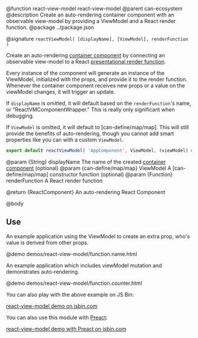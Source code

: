 @function react-view-model react-view-model
@parent can-ecosystem
@description Create an auto-rendering container component with an observable view-model by providing a ViewModel and a React render function.
@package ../package.json

@signature `reactViewModel( [displayName], [ViewModel], renderFunction )`

Create an auto-rendering [container component](https://medium.com/@dan_abramov/smart-and-dumb-components-7ca2f9a7c7d0#.v9i90qbq8) by connecting an observable view-model to a React [presentational render function](https://medium.com/@dan_abramov/smart-and-dumb-components-7ca2f9a7c7d0#.v9i90qbq8).

Every instance of the component will generate an instance of the ViewModel, initialized with the props, and provide it to the render function. Whenever the container component receives new props or a value on the viewModel changes, it will trigger an update.

If `displayName` is omitted, it will default based on the `renderFunction`'s name, or "ReactVMComponentWrapper." This is really only significant when debugging.

If `ViewModel` is omitted, it will default to [can-define/map/map]. This will still provide the benefits of auto-rendering, though you cannot add smart properties like you can with a custom `ViewModel`.

```jsx
export default reactViewModel( 'AppComponent', ViewModel, (viewModel) => (<div>{viewModel.name}</div>) );
```

@param {String} displayName The name of the created [container component](https://medium.com/@dan_abramov/smart-and-dumb-components-7ca2f9a7c7d0#.v9i90qbq8) (optional)
@param {can-define/map/map} ViewModel A [can-define/map/map] constructor function (optional)
@param {Function} renderFunction A React render function

@return {ReactComponent} An auto-rendering React Component

@body

## Use

An example application using the ViewModel to create an extra prop, who's value is derived from other props.

@demo demos/react-view-model/function.name.html

An example application which includes viewModel mutation and demonstrates auto-rendering.

@demo demos/react-view-model/function.counter.html

You can also play with the above example on JS Bin:

<a class="jsbin-embed" href="https://jsbin.com/cudobut/1/embed?js,output">react-view-model demo on jsbin.com</a>

You can also use this module with [Preact](https://preactjs.com):

<a class="jsbin-embed" href="https://jsbin.com/muqeqec/5/embed?html,js,output">react-view-model demo with Preact on jsbin.com</a>

<script src="https://static.jsbin.com/js/embed.min.js?4.0.4"></script>
